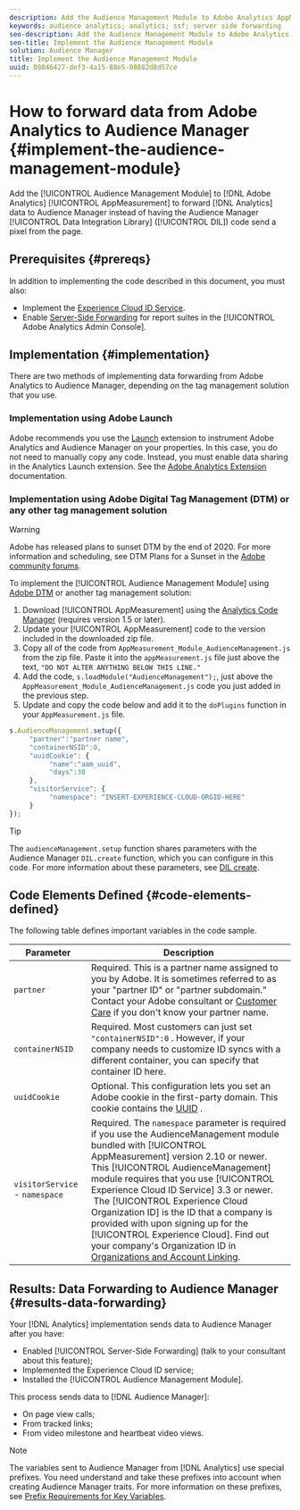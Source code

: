 ```yaml
---
description: Add the Audience Management Module to Adobe Analytics AppMeasurement to forward Analytics data to Audience Manager instead of having the Audience Manager Data Integration Library (DIL) code send a pixel from the page.
keywords: audience analytics; analytics; ssf; server side forwarding
seo-description: Add the Audience Management Module to Adobe Analytics AppMeasurement to forward Analytics data to Audience Manager instead of having the Audience Manager Data Integration Library (DIL) code send a pixel from the page.
seo-title: Implement the Audience Management Module
solution: Audience Manager
title: Implement the Audience Management Module
uuid: 08846427-def3-4a15-88e5-08882d8d57ce
---
```


# How to forward data from Adobe Analytics to Audience Manager {#implement-the-audience-management-module}

Add the [!UICONTROL Audience Management Module] to [!DNL Adobe Analytics] [!UICONTROL AppMeasurement] to forward [!DNL Analytics] data to Audience Manager instead of having the Audience Manager [!UICONTROL Data Integration Library] ([!UICONTROL DIL]) code send a pixel from the page.

## Prerequisites {#prereqs}

In addition to implementing the code described in this document, you must also:

* Implement the [Experience Cloud ID Service](https://marketing.adobe.com/resources/help/en_US/mcvid/).
* Enable [Server-Side Forwarding](https://docs.adobe.com/help/en/analytics/admin/admin-tools/server-side-forwarding/ssf.html) for report suites in the [!UICONTROL Adobe Analytics Admin Console].

## Implementation {#implementation}

There are two methods of implementing data forwarding from Adobe Analytics to Audience Manager, depending on the tag management solution that you use.

### Implementation using Adobe Launch

Adobe recommends you use the [Launch](https://docs.adobe.com/content/help/en/launch/using/overview.html) extension to instrument Adobe Analytics and Audience Manager on your properties. In this case, you do not need to manually copy any code. Instead, you must enable data sharing in the Analytics Launch extension. See the [Adobe Analytics Extension](https://docs.adobe.com/content/help/en/launch/using/extensions-ref/adobe-extension/analytics-extension/overview.html#adobe-audience-manager) documentation.

### Implementation using Adobe Digital Tag Management (DTM) or any other tag management solution


>[!WARNING]
>
>Adobe has released plans to sunset DTM by the end of 2020. For more information and scheduling, see DTM Plans for a Sunset in the [Adobe community forums](https://forums.adobe.com/community/experience-cloud/platform/launch/blog/2018/10/05/dtm-plans-for-a-sunset).

To implement the [!UICONTROL Audience Management Module] using [Adobe DTM](https://docs.adobe.com/content/help/en/dtm/using/dtm-home.html) or another tag management solution:

1. Download [!UICONTROL AppMeasurement] using the [Analytics Code Manager](https://marketing.adobe.com/resources/help/en_US/reference/code_manager_admin.html) (requires version 1.5 or later).
1. Update your [!UICONTROL AppMeasurement] code to the version included in the downloaded zip file.
1. Copy all of the code from `AppMeasurement_Module_AudienceManagement.js` from the zip file. Paste it into the `appMeasurement.js` file just above the text, `"DO NOT ALTER ANYTHING BELOW THIS LINE."`
1. Add the code, `s.loadModule("AudienceManagement");`, just above the `AppMeasurement_Module_AudienceManagement.js` code you just added in the previous step.
1. Update and copy the code below and add it to the `doPlugins` function in your `AppMeasurement.js` file.

```js
s.AudienceManagement.setup({ 
     "partner":"partner name", 
     "containerNSID":0, 
     "uuidCookie": { 
          "name":"aam_uuid", 
          "days":30
     },
     "visitorService": {
          "namespace": "INSERT-EXPERIENCE-CLOUD-ORGID-HERE" 
     } 
});
```

>[!TIP]
>
>The `audienceManagement.setup` function shares parameters with the Audience Manager `DIL.create` function, which you can configure in this code. For more information about these parameters, see [DIL create](../../dil/dil-class-overview/dil-create.md#dil-create).

## Code Elements Defined {#code-elements-defined}

The following table defines important variables in the code sample.

| Parameter | Description |
|--- |--- |
|`partner`|Required. This is a partner name assigned to you by Adobe. It is sometimes referred to as your "partner ID" or "partner subdomain."  Contact your Adobe consultant or [Customer Care](https://helpx.adobe.com/marketing-cloud/contact-support.html) if you don't know your partner name.|
|`containerNSID`|Required. Most customers can just set  `"containerNSID":0` . However, if your company needs to customize ID syncs with a different container, you can specify that container ID here.|
|`uuidCookie`|Optional. This configuration lets you set an Adobe  cookie in the first-party domain. This cookie contains the [UUID](../../reference/ids-in-aam.md) .|
| `visitorService` - `namespace`| Required. The `namespace` parameter is required if you use the AudienceManagement module bundled with [!UICONTROL AppMeasurement] version 2.10 or newer. This [!UICONTROL AudienceManagement] module requires that you use [!UICONTROL Experience Cloud ID Service] 3.3 or newer. <br>&nbsp;The [!UICONTROL Experience Cloud Organization ID] is the ID that a company is provided with upon signing up for the [!UICONTROL Experience Cloud]. Find out your company's Organization ID in [Organizations and Account Linking](https://marketing.adobe.com/resources/help/en_US/mcloud/organizations.html). |

## Results: Data Forwarding to Audience Manager {#results-data-forwarding}

Your [!DNL Analytics] implementation sends data to Audience Manager after you have:

* Enabled [!UICONTROL Server-Side Forwarding] (talk to your consultant about this feature);
* Implemented the Experience Cloud ID service;
* Installed the [!UICONTROL Audience Management Module].

This process sends data to [!DNL Audience Manager]:

* On page view calls;
* From tracked links;
* From video milestone and heartbeat video views.

>[!NOTE]
>
>The variables sent to Audience Manager from [!DNL Analytics] use special prefixes. You need understand and take these prefixes into account when creating Audience Manager traits. For more information on these prefixes, see [Prefix Requirements for Key Variables](../../features/traits/trait-variable-prefixes.md).